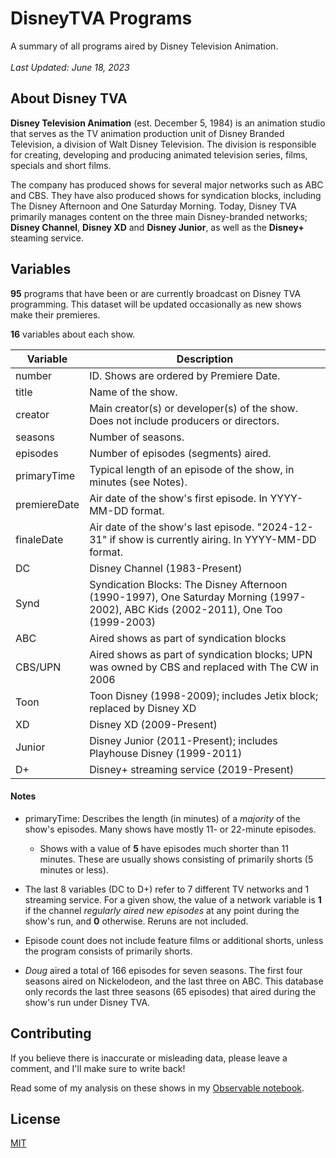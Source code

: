 # DisneyTVA Programs
A summary of all programs aired by Disney Television Animation.<br><br>
*Last Updated: June 18, 2023*

## About Disney TVA
**Disney Television Animation** (est. December 5, 1984) is an animation studio that serves as the TV animation production unit of Disney Branded Television, a division of Walt Disney Television. The division is responsible for creating, developing and producing animated television series, films, specials and short films.

The company has produced shows for several major networks such as ABC and CBS. They have also produced shows for syndication blocks, including The Disney Afternoon and One Saturday Morning. Today, Disney TVA primarily manages content on the three main Disney-branded networks; **Disney Channel**, **Disney XD** and **Disney Junior**, as well as the **Disney+** steaming service.

## Variables

**95** programs that have been or are currently broadcast on Disney TVA programming. This dataset will be updated occasionally as new shows make their premieres.

**16** variables about each show.

| Variable      | Description |
| -----------   | ----------- |
| number        | ID. Shows are ordered by Premiere Date. |
| title         | Name of the show. |
| creator       | Main creator(s) or developer(s) of the show. Does not include producers or directors. |
| seasons       | Number of seasons. |
| episodes      | Number of episodes (segments) aired. |
| primaryTime   | Typical length of an episode of the show, in minutes (see Notes). |
| premiereDate  | Air date of the show's first episode. In YYYY-MM-DD format. |
| finaleDate    | Air date of the show's last episode. "2024-12-31" if show is currently airing. In YYYY-MM-DD format. |
| DC            | Disney Channel (1983-Present) |
| Synd          | Syndication Blocks: The Disney Afternoon (1990-1997), One Saturday Morning (1997-2002), ABC Kids (2002-2011), One Too (1999-2003) |
| ABC           | Aired shows as part of syndication blocks |
| CBS/UPN       | Aired shows as part of syndication blocks; UPN was owned by CBS and replaced with The CW in 2006 |
| Toon          | Toon Disney (1998-2009); includes Jetix block; replaced by Disney XD |
| XD            | Disney XD (2009-Present) |
| Junior        | Disney Junior (2011-Present); includes Playhouse Disney (1999-2011) |
| D+            | Disney+ streaming service (2019-Present) |

#### Notes
- primaryTime: Describes the length (in minutes) of a *majority* of the show's episodes. Many shows have mostly 11- or 22-minute episodes.
  - Shows with a value of **5** have episodes much shorter than 11 minutes. These are usually shows consisting of primarily shorts (5 minutes or less).

- The last 8 variables (DC to D+) refer to 7 different TV networks and 1 streaming service. For a given show, the value of a network variable is **1** if the channel *regularly aired new episodes* at any point during the show's run, and **0** otherwise. Reruns are not included.
  
- Episode count does not include feature films or additional shorts, unless the program consists of primarily shorts.

- *Doug* aired a total of 166 episodes for seven seasons. The first four seasons aired on Nickelodeon, and the last three on ABC. This database only records the last three seasons (65 episodes) that aired during the show's run under Disney TVA.

## Contributing

If you believe there is inaccurate or misleading data, please leave a comment, and I'll make sure to write back!

Read some of my analysis on these shows in my [Observable notebook](https://observablehq.com/@eugenerbl/disney-tva-programs).

## License

[MIT](https://choosealicense.com/licenses/mit/)
